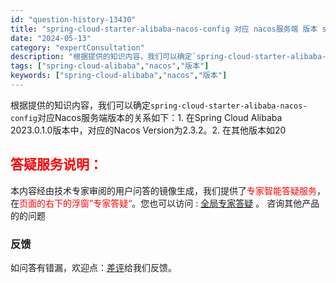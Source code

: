 ```yaml
---
id: "question-history-13430"
title: "spring-cloud-starter-alibaba-nacos-config 对应 nacos服务端 版本 sca(spring-cloud-alibaba)"
date: "2024-05-13"
category: "expertConsultation"
description: "根据提供的知识内容，我们可以确定`spring-cloud-starter-alibaba-nacos-config`对应Nacos服务端版本的关系如下：1. 在Spring Cloud Alibaba 2023.0.1.0版本中，对应的Nacos Version为2.3.2。2. 在其他版本如20"
tags: ["spring-cloud-alibaba","nacos","版本"]
keywords: ["spring-cloud-alibaba","nacos","版本"]
---
```


根据提供的知识内容，我们可以确定`spring-cloud-starter-alibaba-nacos-config`对应Nacos服务端版本的关系如下：1. 在Spring Cloud Alibaba 2023.0.1.0版本中，对应的Nacos Version为2.3.2。2. 在其他版本如20
## <font color="#FF0000">答疑服务说明：</font> 

本内容经由技术专家审阅的用户问答的镜像生成，我们提供了<font color="#FF0000">专家智能答疑服务</font>，在<font color="#FF0000">页面的右下的浮窗”专家答疑“</font>。您也可以访问 : [全局专家答疑](https://opensource.alibaba.com/chatBot) 。 咨询其他产品的的问题

### 反馈
如问答有错漏，欢迎点：[差评](https://ai.nacos.io/user/feedbackByEnhancerGradePOJOID?enhancerGradePOJOId=13435)给我们反馈。

